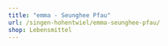```yaml
---
title: "emma - Seunghee Pfau"
url: /singen-hohentwiel/emma-seunghee-pfau/
shop: Lebensmittel
---
```

